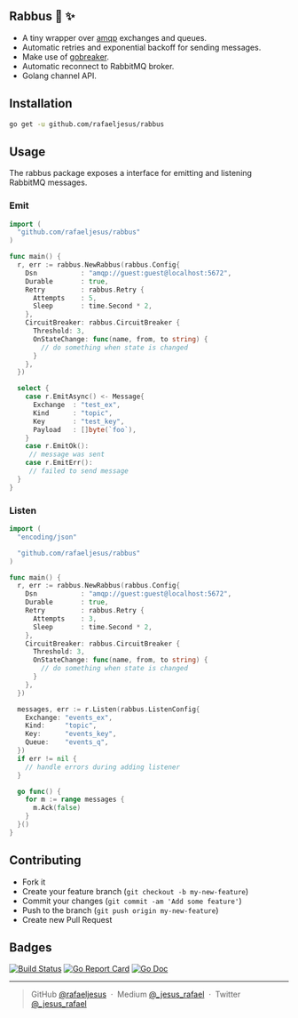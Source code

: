 ## Rabbus 🚌 ✨

* A tiny wrapper over [amqp](https://github.com/streadway/amqp) exchanges and queues.
* Automatic retries and exponential backoff for sending messages.
* Make use of [gobreaker](https://github.com/sony/gobreaker).
* Automatic reconnect to RabbitMQ broker.
* Golang channel API.

## Installation
```bash
go get -u github.com/rafaeljesus/rabbus
```

## Usage
The rabbus package exposes a interface for emitting and listening RabbitMQ messages.

### Emit
```go
import (
  "github.com/rafaeljesus/rabbus"
)

func main() {
  r, err := rabbus.NewRabbus(rabbus.Config{
    Dsn           : "amqp://guest:guest@localhost:5672",
    Durable       : true,
    Retry         : rabbus.Retry {
      Attempts    : 5,
      Sleep       : time.Second * 2,
    },
    CircuitBreaker: rabbus.CircuitBreaker {
      Threshold: 3,
      OnStateChange: func(name, from, to string) {
        // do something when state is changed
      }
    },
  })

  select {
    case r.EmitAsync() <- Message{
      Exchange  : "test_ex",
      Kind      : "topic",
      Key       : "test_key",
      Payload   : []byte(`foo`),
    }
    case r.EmitOk():
     // message was sent
    case r.EmitErr():
     // failed to send message
  }
}
```

### Listen
```go
import (
  "encoding/json"

  "github.com/rafaeljesus/rabbus"
)

func main() {
  r, err := rabbus.NewRabbus(rabbus.Config{
    Dsn           : "amqp://guest:guest@localhost:5672",
    Durable       : true,
    Retry         : rabbus.Retry {
      Attempts    : 3,
      Sleep       : time.Second * 2,
    },
    CircuitBreaker: rabbus.CircuitBreaker {
      Threshold: 3,
      OnStateChange: func(name, from, to string) {
        // do something when state is changed
      }
    },
  })

  messages, err := r.Listen(rabbus.ListenConfig{
    Exchange: "events_ex",
    Kind:     "topic",
    Key:      "events_key",
    Queue:    "events_q",
  })
  if err != nil {
    // handle errors during adding listener
  }

  go func() {
    for m := range messages {
      m.Ack(false)
    }
  }()
}
```

## Contributing
- Fork it
- Create your feature branch (`git checkout -b my-new-feature`)
- Commit your changes (`git commit -am 'Add some feature'`)
- Push to the branch (`git push origin my-new-feature`)
- Create new Pull Request

## Badges

[![Build Status](https://circleci.com/gh/rafaeljesus/rabbus.svg?style=svg)](https://circleci.com/gh/rafaeljesus/rabbus)
[![Go Report Card](https://goreportcard.com/badge/github.com/rafaeljesus/rabbus)](https://goreportcard.com/report/github.com/rafaeljesus/rabbus)
[![Go Doc](https://godoc.org/github.com/rafaeljesus/rabbus?status.svg)](https://godoc.org/github.com/rafaeljesus/rabbus)

---

> GitHub [@rafaeljesus](https://github.com/rafaeljesus) &nbsp;&middot;&nbsp;
> Medium [@_jesus_rafael](https://medium.com/@_jesus_rafael) &nbsp;&middot;&nbsp;
> Twitter [@_jesus_rafael](https://twitter.com/_jesus_rafael)
